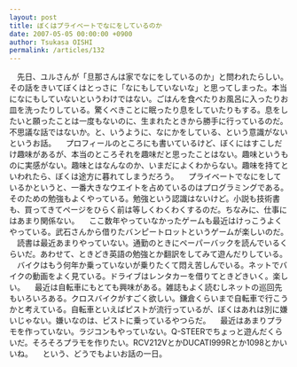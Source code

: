 ```yaml
---
layout: post
title: ぼくはプライベートでなにをしているのか
date: 2007-05-05 00:00:00 +0900
author: Tsukasa OISHI
permalink: /articles/132
---
```


　先日、ユルさんが「旦那さんは家でなにをしているのか」と問われたらしい。その話をきいてぼくはとっさに「なにもしていないな」と思ってしまった。本当になにもしていないというわけではない。ごはんを食べたりお風呂に入ったりお皿を洗ったりしている。驚くべきことに眠ったり息をしていたりもする。息をしたいと願ったことは一度もないのに、生まれたときから勝手に行っているのだ。不思議な話ではないか。と、いうように、なにかをしている、という意識がないというお話。
　プロフィールのところにも書いているけど、ぼくにはすこしだけ趣味があるが、本当のところそれを趣味だと思ったことはない。趣味というものに実感がない。趣味とはなんなのか、いまだによくわからない。趣味を持てといわれたら、ぼくは途方に暮れてしまうだろう。
　プライベートでなにをしているかというと、一番大きなウエイトを占めているのはプログラミングである。そのための勉強もよくやっている。勉強という認識はないけど。小説も技術書も、買ってきてページをひらく前は等しくわくわくするのだ。ちなみに、仕事にはあまり関係ない。
　ここ数年やっていなかったゲームも最近はけっこうよくやっている。武石さんから借りたバンピートロットというゲームが楽しいのだ。
　読書は最近あまりやっていない。通勤のときにペーパーバックを読んでいるくらいだ。あわせて、ときどき英語の勉強とか翻訳をしてみて遊んだりしている。
　バイクはもう何年か乗っていないが乗りたくて悶え苦しんでいる。ネットでバイクの動画をよく見ている。ドライブはレンタカーを借りてときどきいく。楽しい。
　最近は自転車にもとても興味がある。雑誌もよく読むしネットの巡回先もいろいろある。クロスバイクがすごく欲しい。鎌倉くらいまで自転車で行こうかと考えている。自転車といえばピストが流行っているが、ぼくはあれは別に嫌いじゃない。嫌いなのは、ピストに乗っているやつらだ。
　最近はあまりプラモを作っていない。ラジコンもやっていない。Q-STEERでちょっと遊んだくらいだ。そろそろプラモを作りたい。RCV212VとかDUCATI999Rとか1098とかいいね。
　という、どうでもよいお話の一日。

